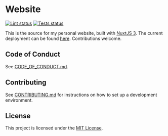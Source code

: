 # Website

[![Lint status](https://github.com/EdwinChang24/website/actions/workflows/lint.yml/badge.svg)](https://github.com/EdwinChang24/website/actions/workflows/lint.yml)
[![Tests status](https://github.com/EdwinChang24/website/actions/workflows/tests.yml/badge.svg)](https://github.com/EdwinChang24/website/actions/workflows/tests.yml)

This is the source for my personal website, built with [NuxtJS 3](https://v3.nuxtjs.org/). The current deployment can be found [here](https://edwinchang.vercel.app). Contributions welcome.

## Code of Conduct

See [CODE_OF_CONDUCT.md](./CODE_OF_CONDUCT.md).

## Contributing

See [CONTRIBUTING.md](./CONTRIBUTING.md) for instructions on how to set up a development environment.

## License

This project is licensed under the [MIT License](./LICENSE).
